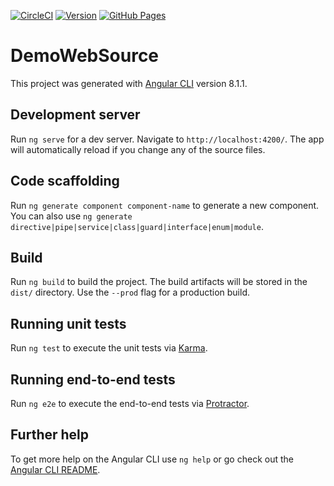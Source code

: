 [![CircleCI](https://circleci.com/gh/jef15938/DemoWebSource/tree/dev.svg?style=svg)](https://circleci.com/gh/jef15938/DemoWebSource/tree/dev)    [![Version](https://badgen.net/badge/Version/0.0.11/cyan)]()  [![GitHub Pages](https://badgen.net/badge/icon/GitHub%20Pages?icon=github&label)](https://jef15938.github.io/DemoWebSource/)

# DemoWebSource

This project was generated with [Angular CLI](https://github.com/angular/angular-cli) version 8.1.1.

## Development server

Run `ng serve` for a dev server. Navigate to `http://localhost:4200/`. The app will automatically reload if you change any of the source files.

## Code scaffolding

Run `ng generate component component-name` to generate a new component. You can also use `ng generate directive|pipe|service|class|guard|interface|enum|module`.

## Build

Run `ng build` to build the project. The build artifacts will be stored in the `dist/` directory. Use the `--prod` flag for a production build.

## Running unit tests

Run `ng test` to execute the unit tests via [Karma](https://karma-runner.github.io).

## Running end-to-end tests

Run `ng e2e` to execute the end-to-end tests via [Protractor](http://www.protractortest.org/).

## Further help

To get more help on the Angular CLI use `ng help` or go check out the [Angular CLI README](https://github.com/angular/angular-cli/blob/master/README.md).
